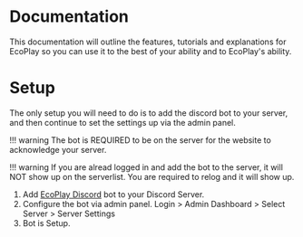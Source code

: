 Documentation
=========

This documentation will outline the features, tutorials and explanations for EcoPlay so you can use it to the best of your ability and to EcoPlay's ability.

Setup
=====

The only setup you will need to do is to add the discord bot to your server, and then continue to set the settings up via the admin panel.

!!! warning
    The bot is REQUIRED to be on the server for the website to acknowledge your server.

!!! warning
    If you are alread logged in and add the bot to the server, it will NOT show up on the serverlist. You are required to relog and it will show up.

1. Add [EcoPlay Discord](https://discord.com/api/oauth2/authorize?client_id=767749360586326026&permissions=8&scope=bot) bot to your Discord Server.
2. Configure the bot via admin panel. Login > Admin Dashboard > Select Server > Server Settings
3. Bot is Setup.

